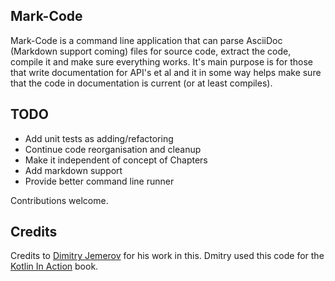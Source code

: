 ## Mark-Code

Mark-Code is a command line application that can parse AsciiDoc (Markdown support coming) files for source code, extract the code, compile it and make sure everything works. It's main purpose is for those that 
write documentation for API's et al and it in some way helps make sure that the code in documentation is current (or at least compiles).

## TODO

* Add unit tests as adding/refactoring
* Continue code reorganisation and cleanup
* Make it independent of concept of Chapters
* Add markdown support
* Provide better command line runner

Contributions welcome.

## Credits

Credits to [Dimitry Jemerov](https://twitter.com/intelliyole) for his work in this. Dmitry used this code for the [Kotlin In Action](https://www.manning.com/books/kotlin-in-action) book.
 


